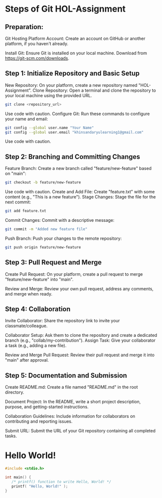 
# Steps of Git HOL-Assignment


## Preparation:
Git Hosting Platform Account: Create an account on GitHub or another platform, if you haven't already.

Install Git: Ensure Git is installed on your local machine. Download from https://git-scm.com/downloads.


## Step 1: Initialize Repository and Basic Setup

New Repository: On your platform, create a new repository named "HOL-Assignment".
Clone Repository: Open a terminal and clone the repository to your local machine using the provided URL.

```Bash
git clone <repository_url>
```
Use code with caution.
Configure Git: Run these commands to configure your name and email:

```Bash
git config --global user.name "Your Name"
git config --global user.email "khinsandaryulearning1@gmail.com"
```
Use code with caution.

## Step 2: Branching and Committing Changes

Feature Branch: Create a new branch called "feature/new-feature" based on "main":

```Bash
git checkout -b feature/new-feature
```

Use code with caution.
Create and Add File: Create "feature.txt" with some content (e.g., "This is a new feature").
Stage Changes: Stage the file for the next commit:

```Bash
git add feature.txt
```




Commit Changes: Commit with a descriptive message:

```Bash
git commit -m "Added new feature file"
```


Push Branch: Push your changes to the remote repository:

```Bash
git push origin feature/new-feature
```


## Step 3: Pull Request and Merge

Create Pull Request: On your platform, create a pull request to merge "feature/new-feature" into "main".

Review and Merge: Review your own pull request, address any comments, and merge when ready.

## Step 4: Collaboration

Invite Collaborator: Share the repository link to invite your classmate/colleague.

Collaborator Setup: Ask them to clone the repository and create a dedicated branch (e.g., "collab/my-contribution").
Assign Task: Give your collaborator a task (e.g., adding a new file).

Review and Merge Pull Request: Review their pull request and merge it into "main" after approval.

## Step 5: Documentation and Submission

Create README.md: Create a file named "README.md" in the root directory.

Document Project: In the README, write a short project description, purpose, and getting-started instructions.

Collaboration Guidelines: Include information for collaborators on contributing and reporting issues.

Submit URL: Submit the URL of your Git repository containing all completed tasks.





# Hello World!

```C
#include <stdio.h>

int main() {
   /* printf() function to write Hello, World! */
   printf( "Hello, World!" );
}
```
